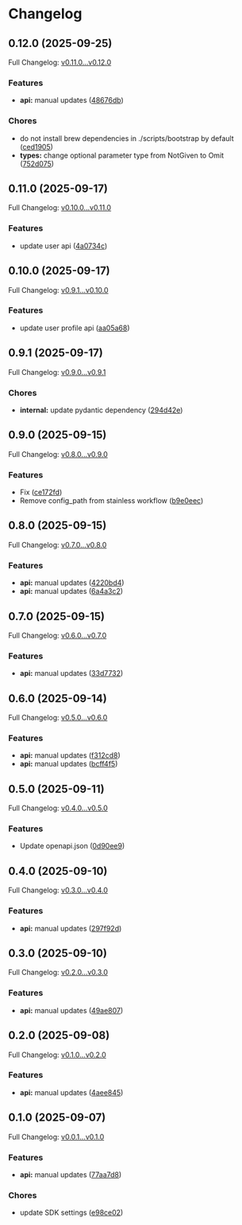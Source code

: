 # Changelog

## 0.12.0 (2025-09-25)

Full Changelog: [v0.11.0...v0.12.0](https://github.com/NascentCore/inty-python/compare/v0.11.0...v0.12.0)

### Features

* **api:** manual updates ([48676db](https://github.com/NascentCore/inty-python/commit/48676dbe55175151fcf6ad05b9472d69ab6a37d9))


### Chores

* do not install brew dependencies in ./scripts/bootstrap by default ([ced1905](https://github.com/NascentCore/inty-python/commit/ced190596b7263527d4148a70b3bee9cc28860e6))
* **types:** change optional parameter type from NotGiven to Omit ([752d075](https://github.com/NascentCore/inty-python/commit/752d075591a1ef9fdfe13f64f769640ce7307d2f))

## 0.11.0 (2025-09-17)

Full Changelog: [v0.10.0...v0.11.0](https://github.com/NascentCore/inty-python/compare/v0.10.0...v0.11.0)

### Features

* update user api ([4a0734c](https://github.com/NascentCore/inty-python/commit/4a0734c41e99d156037c71fe434b41a34af34afe))

## 0.10.0 (2025-09-17)

Full Changelog: [v0.9.1...v0.10.0](https://github.com/NascentCore/inty-python/compare/v0.9.1...v0.10.0)

### Features

* update user profile api ([aa05a68](https://github.com/NascentCore/inty-python/commit/aa05a689dc429f31634c966ce22ed16cf91ff849))

## 0.9.1 (2025-09-17)

Full Changelog: [v0.9.0...v0.9.1](https://github.com/NascentCore/inty-python/compare/v0.9.0...v0.9.1)

### Chores

* **internal:** update pydantic dependency ([294d42e](https://github.com/NascentCore/inty-python/commit/294d42e67226152c2622abde9892aa57289022a6))

## 0.9.0 (2025-09-15)

Full Changelog: [v0.8.0...v0.9.0](https://github.com/NascentCore/inty-python/compare/v0.8.0...v0.9.0)

### Features

* Fix ([ce172fd](https://github.com/NascentCore/inty-python/commit/ce172fd739851f3de76bc19235c092f24386009f))
* Remove config_path from stainless workflow ([b9e0eec](https://github.com/NascentCore/inty-python/commit/b9e0eec83dd1ed273d7733d0d5ee8db8a3b91dfe))

## 0.8.0 (2025-09-15)

Full Changelog: [v0.7.0...v0.8.0](https://github.com/NascentCore/inty-python/compare/v0.7.0...v0.8.0)

### Features

* **api:** manual updates ([4220bd4](https://github.com/NascentCore/inty-python/commit/4220bd434497666d1d26c079cb19ceba97363e51))
* **api:** manual updates ([6a4a3c2](https://github.com/NascentCore/inty-python/commit/6a4a3c27daa47f1781bba9deeae0e863e0d8472c))

## 0.7.0 (2025-09-15)

Full Changelog: [v0.6.0...v0.7.0](https://github.com/NascentCore/inty-python/compare/v0.6.0...v0.7.0)

### Features

* **api:** manual updates ([33d7732](https://github.com/NascentCore/inty-python/commit/33d7732757efcc7aaaee5f98c3431fcb71e31aaf))

## 0.6.0 (2025-09-14)

Full Changelog: [v0.5.0...v0.6.0](https://github.com/NascentCore/inty-python/compare/v0.5.0...v0.6.0)

### Features

* **api:** manual updates ([f312cd8](https://github.com/NascentCore/inty-python/commit/f312cd83369afe76b38c3ab67f38fd97269ad78f))
* **api:** manual updates ([bcff4f5](https://github.com/NascentCore/inty-python/commit/bcff4f53f84325ed04b273ef60cc2d7471f0aba4))

## 0.5.0 (2025-09-11)

Full Changelog: [v0.4.0...v0.5.0](https://github.com/NascentCore/inty-python/compare/v0.4.0...v0.5.0)

### Features

* Update openapi.json ([0d90ee9](https://github.com/NascentCore/inty-python/commit/0d90ee905fd179101236db36cc28b8f151e33d71))

## 0.4.0 (2025-09-10)

Full Changelog: [v0.3.0...v0.4.0](https://github.com/NascentCore/inty-python/compare/v0.3.0...v0.4.0)

### Features

* **api:** manual updates ([297f92d](https://github.com/NascentCore/inty-python/commit/297f92d178675adb0c2aa5500c523abea874b358))

## 0.3.0 (2025-09-10)

Full Changelog: [v0.2.0...v0.3.0](https://github.com/NascentCore/inty-python/compare/v0.2.0...v0.3.0)

### Features

* **api:** manual updates ([49ae807](https://github.com/NascentCore/inty-python/commit/49ae807996358d4cfd8ad0ae2d13a2b2aedc1e08))

## 0.2.0 (2025-09-08)

Full Changelog: [v0.1.0...v0.2.0](https://github.com/NascentCore/inty-python/compare/v0.1.0...v0.2.0)

### Features

* **api:** manual updates ([4aee845](https://github.com/NascentCore/inty-python/commit/4aee8457c0cff6e8a08e156ea7e83c429fd89175))

## 0.1.0 (2025-09-07)

Full Changelog: [v0.0.1...v0.1.0](https://github.com/NascentCore/inty-python/compare/v0.0.1...v0.1.0)

### Features

* **api:** manual updates ([77aa7d8](https://github.com/NascentCore/inty-python/commit/77aa7d8e7e28c8e1a19bd4255c05413dda6494d9))


### Chores

* update SDK settings ([e98ce02](https://github.com/NascentCore/inty-python/commit/e98ce02253a957420e46559fff915eb54d48b08b))
